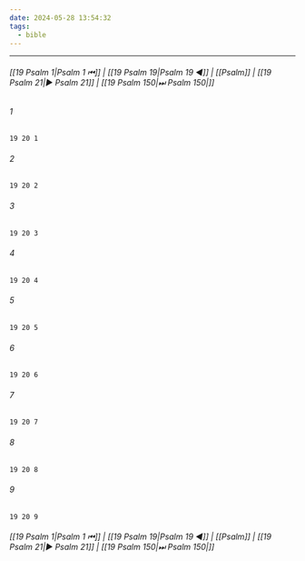 ```yaml
---
date: 2024-05-28 13:54:32
tags:
  - bible
---
```

___

###### [[19 Psalm 1|Psalm 1 ⏮]] | [[19 Psalm 19|Psalm 19 ◀]] | [[Psalm]] | [[19 Psalm 21|▶ Psalm 21]] | [[19 Psalm 150|⏭ Psalm 150|]]

###### 1
``` verse
19 20 1 
```
###### 2
``` verse
19 20 2 
```
###### 3
``` verse
19 20 3 
```
###### 4
``` verse
19 20 4 
```
###### 5
``` verse
19 20 5 
```
###### 6
``` verse
19 20 6 
```
###### 7
``` verse
19 20 7 
```
###### 8
``` verse
19 20 8 
```
###### 9
``` verse
19 20 9 
```

###### [[19 Psalm 1|Psalm 1 ⏮]] | [[19 Psalm 19|Psalm 19 ◀]] | [[Psalm]] | [[19 Psalm 21|▶ Psalm 21]] | [[19 Psalm 150|⏭ Psalm 150|]]

